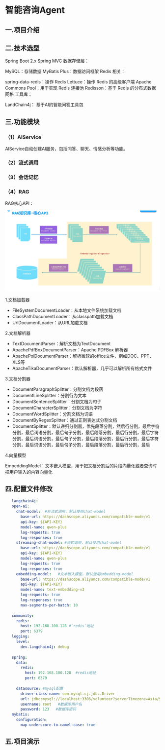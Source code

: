 # 智能咨询Agent

## 一.项目介绍

## 二.技术选型

Spring Boot 2.x Spring MVC 数据存储层：

MySQL：存储数据 MyBatis Plus：数据访问框架 Redis 相关：

spring-data-redis：操作 Redis Lettuce：操作 Redis 的高级客户端 Apache Commons Pool：用于实现 Redis 连接池 Redisson：基于 Redis 的分布式数据网格 工具库：

LandChain4j： 基于AI的智能问答工具包

## 三.功能模块

### （1）AIService

AIService自动创建AI服务，包括问答、聊天、情感分析等功能。

### （2）流式调用


### （3）会话记忆


### （4）RAG
RAG核心API：

![img.png](img.png)

1.文档加载器
* FileSystemDocumentLoader：从本地文件系统加载文档
* ClassPathDocumentLoader：从classpath加载文档
* UrlDocumentLoader：从URL加载文档

2.文档解析器
* TextDocumentParser：解析文档为TextDocument
* ApachePdfBoxDocumentParser：Apache PDFBox 解析器
* ApachePoiDocumentParser：解析微软的office文件，例如DOC、PPT、XLS等
* ApacheTikaDocumentParser：默认解析器，几乎可以解析所有格式文件

3.文档分割器
* DocumentParagraphSplitter：分割文档为段落
* DocumentLineSplitter：分割行为文本
* DocumentSentenceSplitter：分割文档为句子
* DocumentCharacterSplitter：分割文档为字符
* DocumentWordSplitter：分割文档为词语
* DocumentByRegexSplitter：通过正则表达式分割文档
* DocumentSplitter：默认递归分割器，优先段落分割，然后行分割，最后字符分割，最后词语分割，最后句子分割，最后段落分割，最后行分割，最后字符分割，最后词语分割，最后句子分割，最后段落分割，最后行分割，最后字符分割，最后词语分割，最后句子分割，最后段落分割，最后行分割，最后

4.向量模型

EmbeddingModel：文本嵌入模型，用于把文档分割后的片段向量化或者查询时把用户输入的内容向量化


## 四.配置文件修改

 ```yml
    langchain4j:
    open-ai:
      chat-model:  #非流式调用，默认使用chat-model
        base-url: https://dashscope.aliyuncs.com/compatible-mode/v1
        api-key: ${API-KEY}
        model-name: qwen-plus
        log-requests: true
        log-responses: true
      streaming-chat-model: #流式调用，默认使用chat-model
        base-url: https://dashscope.aliyuncs.com/compatible-mode/v1
        api-key: ${API-KEY}
        model-name: qwen-plus
        log-requests: true
        log-responses: true
      embedding-model:   #文本嵌入模型，默认使用embedding-model
        base-url: https://dashscope.aliyuncs.com/compatible-mode/v1
        api-key: ${API-KEY}
        model-name: text-embedding-v3
        log-requests: true
        log-responses: true
        max-segments-per-batch: 10

    community:
      redis:
        host: 192.168.100.128 #`redis`地址
        port: 6379
    logging:
      level:
        dev.langchain4j: debug

    spring:
      data:
        redis:
          host: 192.168.100.128  #redis地址
          port: 6379
    
      datasource: #mysql配置
        driver-class-name: com.mysql.cj.jdbc.Driver
        url: jdbc:mysql://localhost:3306/volunteer?serverTimezone=Asia/Shanghai&useSSL=false&allowPublicKeyRetrieval=true
        username: root   #数据库用户名
        password: 123   #数据库密码
    mybatis:
      configuration:
        map-underscore-to-camel-case: true
   ```
## 五.项目演示

